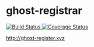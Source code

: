 # ghost-registrar 
[![Build Status](https://travis-ci.org/ghost-registrar/ghost-registrar.svg?branch=master) ](https://travis-ci.org/ghost-registrar/ghost-registrar)
[![Coverage Status](https://coveralls.io/repos/github/ghost-registrar/ghost-registrar/badge.svg)](https://coveralls.io/github/ghost-registrar/ghost-registrar)

http://ghost-register.xyz
